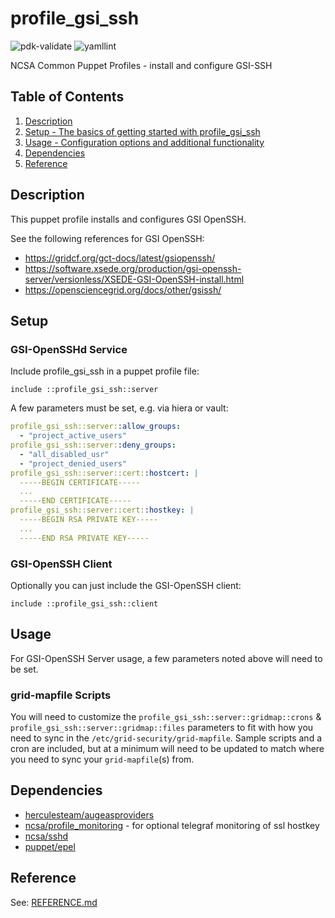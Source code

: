 # profile_gsi_ssh

![pdk-validate](https://github.com/ncsa/puppet-profile_gsi_ssh/workflows/pdk-validate/badge.svg)
![yamllint](https://github.com/ncsa/puppet-profile_gsi_ssh/workflows/yamllint/badge.svg)

NCSA Common Puppet Profiles - install and configure GSI-SSH

## Table of Contents

1. [Description](#description)
1. [Setup - The basics of getting started with profile_gsi_ssh](#setup)
1. [Usage - Configuration options and additional functionality](#usage)
1. [Dependencies](#dependencies)
1. [Reference](#reference)


## Description

This puppet profile installs and configures GSI OpenSSH.

See the following references for GSI OpenSSH:
- https://gridcf.org/gct-docs/latest/gsiopenssh/
- https://software.xsede.org/production/gsi-openssh-server/versionless/XSEDE-GSI-OpenSSH-install.html
- https://opensciencegrid.org/docs/other/gsissh/

## Setup

### GSI-OpenSSHd Service

Include profile_gsi_ssh in a puppet profile file:
```
include ::profile_gsi_ssh::server
```

A few parameters must be set, e.g. via hiera or vault:
```yaml
profile_gsi_ssh::server::allow_groups:
  - "project_active_users"
profile_gsi_ssh::server::deny_groups:
  - "all_disabled_usr"
  - "project_denied_users"
profile_gsi_ssh::server::cert::hostcert: |
  -----BEGIN CERTIFICATE----- 
  ...
  -----END CERTIFICATE----- 
profile_gsi_ssh::server::cert::hostkey: |
  -----BEGIN RSA PRIVATE KEY-----
  ...
  -----END RSA PRIVATE KEY-----
```

### GSI-OpenSSH Client

Optionally you can just include the GSI-OpenSSH client:
```
include ::profile_gsi_ssh::client
```


## Usage

For GSI-OpenSSH Server usage, a few parameters noted above will need to be set.

### grid-mapfile Scripts

You will need to customize the `profile_gsi_ssh::server::gridmap::crons` & `profile_gsi_ssh::server::gridmap::files` parameters to fit with how you need to sync in the `/etc/grid-security/grid-mapfile`. Sample scripts and a cron are included, but at a minimum will need to be updated to match where you need to sync your `grid-mapfile`(s) from.


## Dependencies

- [herculesteam/augeasproviders](https://forge.puppet.com/herculesteam/augeasproviders)
- [ncsa/profile_monitoring](https://github.com/ncsa/puppet-profile_monitoring) - for optional telegraf monitoring of ssl hostkey
- [ncsa/sshd](https://github.com/ncsa/puppet-sshd)
- [puppet/epel](https://forge.puppet.com/modules/puppet/epel)


## Reference

See: [REFERENCE.md](REFERENCE.md)
